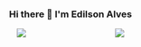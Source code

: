 
  <h3 align="center"> Hi there 👋 I'm Edilson Alves </h3>
<div  style="
      display: flex;
      align-content: flex-start;
      align-items: center;
      justify-content: space-evenly;
">
<a>
  <img  align="center" src="https://github-readme-stats.vercel.app/api?username=snipax&show_icons=true&include_all_commits=true&hide=contribs&theme=aura_dark" />
</a>
<a>
  <img  align="center" src="https://github-readme-stats.vercel.app/api/top-langs/?username=snipax&layout=compact&theme=aura_dark" />
</a>
</div>
<!--
**snipax/snipax** is a ✨ _special_ ✨ repository because its `README.md` (this file) appears on your GitHub profile.

Here are some ideas to get you started:

- 🔭 I’m currently working on ...
- 🌱 I’m currently learning ...
- 👯 I’m looking to collaborate on ...
- 🤔 I’m looking for help with ...
- 💬 Ask me about ...
- 📫 How to reach me: ...
- 😄 Pronouns: ...
- ⚡ Fun fact: ...
-->
